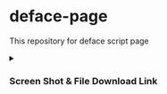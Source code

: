 # deface-page
This repository for  deface script page

<details id="missing-code-coverage">
  <summary><h3>Screen Shot & File Download Link</h3></summary>
#404
<img src="https://github.com/RS-YAAD/deface-page/blob/main/ss/Screenshot_20220530-192944.jpg" alt="404">

<a href="https://htmlpreview.github.io/?https://github.com/RS-YAAD/deface-page/blob/main/404.html">View Page</a><br><a href="https://raw.githubusercontent.com/RS-YAAD/deface-page/main/404.html">View Code</a><br><a href="https://minhaskamal.github.io/DownGit/#/home?url=https://github.com/RS-YAAD/deface-page/blob/main/404.html">Download File</a>


#Terminal
<img src="https://github.com/RS-YAAD/deface-page/blob/main/ss/Screenshot_20220530-194557.jpg" alt="t">

<a href="https://htmlpreview.github.io/?https://github.com/RS-YAAD/deface-page/blob/main/Terminal.html">View Page</a><br><a href="https://raw.githubusercontent.com/RS-YAAD/deface-page/main/Terminal.html">View Code</a><br><a href="https://minhaskamal.github.io/DownGit/#/home?url=https://github.com/RS-YAAD/deface-page/blob/main/Terminal.html">Download File</a>


#animation
<img src="https://github.com/RS-YAAD/deface-page/blob/main/ss/Screenshot_20220530-193854.jpg" alt="a1">

<a href="https://htmlpreview.github.io/?https://github.com/RS-YAAD/deface-page/blob/main/animation.html">View Page</a><br><a href="https://raw.githubusercontent.com/RS-YAAD/deface-page/main/animation.html">View Code</a><br><a href="https://minhaskamal.github.io/DownGit/#/home?url=https://github.com/RS-YAAD/deface-page/blob/main/animation.html">Download File</a>


#Animation 2
<img src="https://github.com/RS-YAAD/deface-page/blob/main/ss/Screenshot_20220530-195043.jpg" alt="a2">

<a href="https://htmlpreview.github.io/?https://github.com/RS-YAAD/deface-page/blob/main/animation2.html">View Page</a><br><a href="https://raw.githubusercontent.com/RS-YAAD/deface-page/main/animation2.html">View Code</a><br><a href="https://minhaskamal.github.io/DownGit/#/home?url=https://github.com/RS-YAAD/deface-page/blob/main/animation2.html">Download File</a>


#Animation 4
<img src="https://github.com/RS-YAAD/deface-page/blob/main/ss/Screenshot_20220530-195709.jpg" alt="a4">

<a href="https://htmlpreview.github.io/?https://github.com/RS-YAAD/deface-page/blob/main/animation4.html">View Page</a><br><a href="https://raw.githubusercontent.com/RS-YAAD/deface-page/main/animation4.html">View Code</a><br><a href="https://minhaskamal.github.io/DownGit/#/home?url=https://github.com/RS-YAAD/deface-page/blob/main/animation4.html">Download File</a>




<a href="https://htmlpreview.github.io/?">View Page</a><br>
<a href="">Download File</a>

</details>
